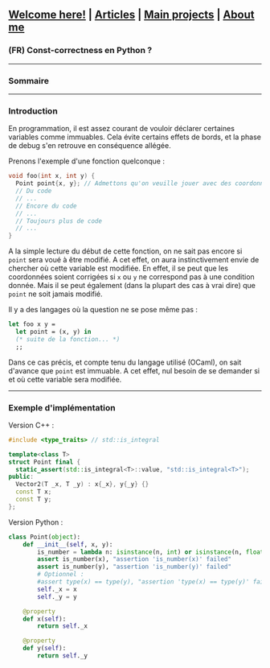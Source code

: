 ## [Welcome here!](https://vpenando.github.io) | [Articles](https://vpenando.github.io/articles.html) | [Main projects](https://vpenando.github.io/projects.html) | [About me](https://vpenando.github.io/about.html)

### (FR) Const-correctness en Python ?

---

### Sommaire


---

### Introduction

En programmation, il est assez courant de vouloir déclarer certaines variables comme immuables. Cela évite certains effets de bords, et la phase de debug s'en retrouve en conséquence allégée.

Prenons l'exemple d'une fonction quelconque :
```cpp
void foo(int x, int y) {
  Point point{x, y}; // Admettons qu'on veuille jouer avec des coordonnées
  // Du code
  // ...
  // Encore du code
  // ...
  // Toujours plus de code
  // ...
}
```
A la simple lecture du début de cette fonction, on ne sait pas encore si `point` sera voué à être modifié. A cet effet, on aura instinctivement envie de chercher où cette variable est modifiée. En effet, il se peut que les coordonnées soient corrigées si `x` ou `y` ne correspond pas à une condition donnée. Mais il se peut également (dans la plupart des cas à vrai dire) que `point` ne soit jamais modifié.

Il y a des langages où la question ne se pose même pas :
```ml
let foo x y =
  let point = (x, y) in
  (* suite de la fonction... *)
  ;;
```
Dans ce cas précis, et compte tenu du langage utilisé (OCaml), on sait d'avance que `point` est immuable. A cet effet, nul besoin de se demander si et où cette variable sera modifiée.

---

### Exemple d'implémentation

Version C++ :
```cpp
#include <type_traits> // std::is_integral

template<class T>
struct Point final {
  static_assert(std::is_integral<T>::value, "std::is_integral<T>");
public:
  Vector2(T _x, T _y) : x{_x}, y{_y} {}
  const T x;
  const T y;
};
```

Version Python :
```py
class Point(object):
    def __init__(self, x, y):
        is_number = lambda n: isinstance(n, int) or isinstance(n, float)
        assert is_number(x), "assertion 'is_number(x)' failed"
        assert is_number(y), "assertion 'is_number(y)' failed"
        # Optionnel :
        #assert type(x) == type(y), "assertion 'type(x) == type(y)' failed"
        self._x = x
        self._y = y

    @property
    def x(self):
        return self._x

    @property
    def y(self):
        return self._y
```

